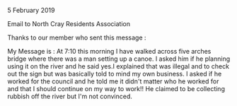 5 February 2019

Email to North Cray Residents Association

Thanks to our member who sent this message :

My Message is : At 7:10 this morning I have walked across five arches bridge where there was a man setting up a canoe. I asked him if he planning using it on the river and he said yes.I explained that was illegal and to check out the sign but was basically told to mind my own business. I asked if he worked for the council and he told me it didn't matter who he worked for and that I should continue on my way to work!! He claimed to be collecting rubbish off the river but I'm not convinced.
